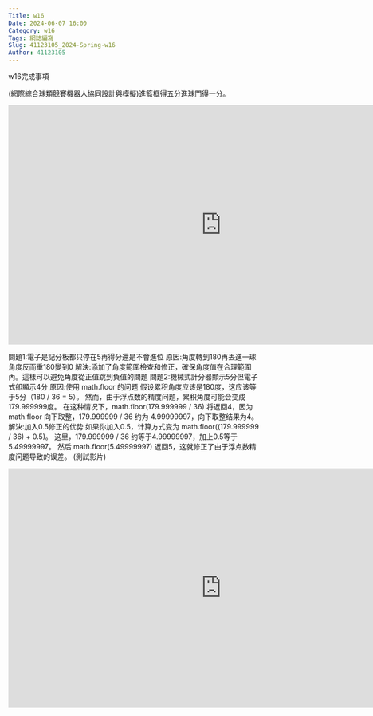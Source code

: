 ```yaml
---
Title: w16
Date: 2024-06-07 16:00
Category: w16
Tags: 網誌編寫
Slug: 41123105_2024-Spring-w16
Author: 41123105
---
```


w16完成事項

<!-- PELICAN_END_SUMMARY -->

(網際綜合球類競賽機器人協同設計與模擬)進籃框得五分進球門得一分。

<iframe width="853" height="480" src="https://www.youtube.com/embed/EJYANSa4LCc" title="進籃框得五分進球門得一分但電子是記分板都只停在5" frameborder="0" allow="accelerometer; autoplay; clipboard-write; encrypted-media; gyroscope; picture-in-picture; web-share" referrerpolicy="strict-origin-when-cross-origin" allowfullscreen></iframe>

問題1:電子是記分板都只停在5再得分還是不會進位
原因:角度轉到180再丟進一球角度反而重180變到0
解決:添加了角度範圍檢查和修正，確保角度值在合理範圍內。這樣可以避免角度從正值跳到負值的問題
問題2:機械式計分器顯示5分但電子式卻顯示4分
原因:使用 math.floor 的问题 假设累积角度应该是180度，这应该等于5分（180 / 36 = 5）。 然而，由于浮点数的精度问题，累积角度可能会变成179.999999度。 在这种情况下，math.floor(179.999999 / 36) 将返回4，因为 math.floor 向下取整，179.999999 / 36 约为 4.99999997，向下取整结果为4。
解決:加入0.5修正的优势 如果你加入0.5，计算方式变为 math.floor((179.999999 / 36) + 0.5)。 这里，179.999999 / 36 约等于4.99999997，加上0.5等于5.49999997。 然后 math.floor(5.49999997) 返回5，这就修正了由于浮点数精度问题导致的误差。
(測試影片)
<iframe width="853" height="480" src="https://www.youtube.com/embed/3ksJcwWcqSE" title="手動測試" frameborder="0" allow="accelerometer; autoplay; clipboard-write; encrypted-media; gyroscope; picture-in-picture; web-share" referrerpolicy="strict-origin-when-cross-origin" allowfullscreen></iframe>